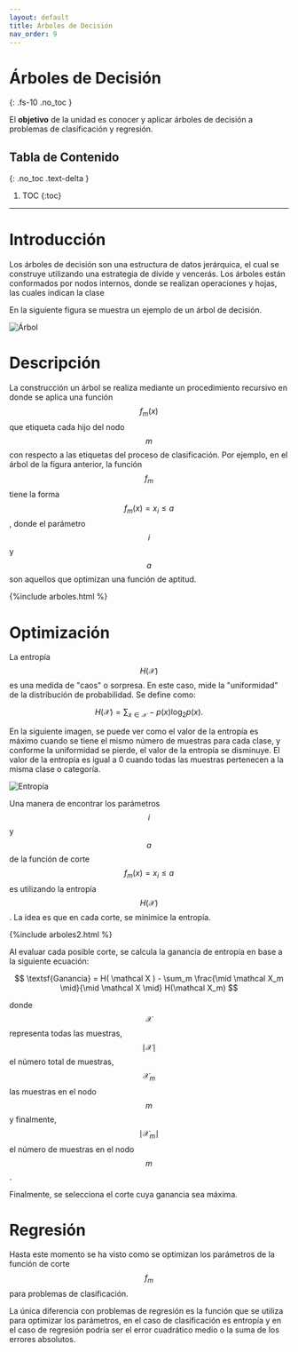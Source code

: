 ```yaml
---
layout: default
title: Árboles de Decisión
nav_order: 9
---
```


# Árboles de Decisión
{: .fs-10 .no_toc }

El **objetivo** de la unidad es conocer y aplicar árboles de decisión a problemas de clasificación y 
regresión.

## Tabla de Contenido
{: .no_toc .text-delta }

1. TOC
{:toc}

---

# Introducción
Los árboles de decisión son una estructura de datos jerárquica, el cual se construye utilizando una 
estrategia de divide y vencerás. Los árboles están conformados por nodos internos, donde se realizan 
operaciones y hojas, las cuales indican la clase

En la siguiente figura se muestra un ejemplo de un árbol de decisión.

![Árbol](/AprendizajeComputacional/assets/images/tree.png)

# Descripción

La construcción un árbol se realiza mediante un procedimiento recursivo en donde se aplica una función $$ f_m(x) $$ que etiqueta cada hijo del nodo $$m$$ con respecto a las etiquetas del proceso de 
clasificación. Por ejemplo, en el árbol de la figura anterior, la función $$f_m$$ tiene la forma $$f_m(x) = x_i \leq a $$, donde el parámetro $$i$$ y $$a$$ son aquellos que optimizan una función de 
aptitud. 


{%include arboles.html %}

# Optimización

La entropía $$ H(\mathcal X) $$ es una medida de "caos" o sorpresa. En este caso, mide la "uniformidad" de la distribución de probabilidad. Se define como:

$$ H(\mathcal X) = \sum_{x \in \mathcal X} - p(x) \log_2 p(x). $$

En la siguiente imagen, se puede ver como el valor de la entropía es máximo cuando se tiene el mismo número de muestras para cada clase, y conforme la uniformidad se pierde, el valor de la entropía se disminuye. El valor de la entropía es igual a 0 cuando todas las muestras pertenecen a la misma clase o categoría. 

![Entropía](/AprendizajeComputacional/assets/images/entropia.png)

Una manera de encontrar los parámetros $$ i $$ y $$ a $$ de la función de corte $$ f_m(x) = x_i \leq a $$ es utilizando la entropía $$ H(\mathcal X) $$. La idea es que en cada corte, se minimice la entropía.

{%include arboles2.html %}

Al evaluar cada posible corte, se calcula la ganancia de entropía en base a la siguiente ecuación:

$$ \textsf{Ganancia} = H( \mathcal X ) - \sum_m \frac{\mid \mathcal X_m \mid}{\mid \mathcal X \mid}  H(\mathcal X_m) $$

donde $$ \mathcal X $$ representa todas las muestras, $$ \mid \mathcal X \mid $$ el número total de muestras, $$ \mathcal X_m $$ las muestras en el nodo $$ m $$ y finalmente, $$ \mid \mathcal X_m \mid $$ el número de muestras en el nodo $$ m $$.

Finalmente, se selecciona el corte cuya ganancia sea máxima.

# Regresión

Hasta este momento se ha visto como se optimizan los parámetros de la función de corte $$f_m$$ para 
problemas de clasificación. 

La única diferencia con problemas de regresión es la función que se utiliza para optimizar los 
parámetros, en el caso de clasificación es entropía y en el caso de regresión podría ser el error 
cuadrático medio o la suma de los errores absolutos. 





